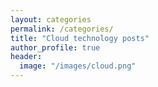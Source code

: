 ```yaml
---
layout: categories
permalink: /categories/
title: "Cloud technology posts"
author_profile: true
header:
  image: "/images/cloud.png"
---
```

